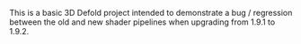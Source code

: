 This is a basic 3D Defold project intended to demonstrate a bug / regression between the old and new shader pipelines when upgrading from 1.9.1 to 1.9.2.
